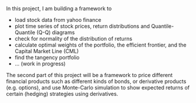 In this project, I am building a framework to 
<ul>
	<li>load stock data from yahoo finance
	<li>plot time series of stock prices, return distributions and Quantile-Quantile (Q-Q) diagrams
	<li>check for normality of the distribution of returns
	<li>calculate optimal weights of the portfolio, the efficient frontier, and the Capital Market Line (CML)
	<li>find the tangency portfolio 
	<li>... (work in progress)
</ul>

The second part of this project will be a framework to price different financial products such as different kinds of bonds, or derivative products (e.g. options), and use Monte-Carlo simulation to show expected returns of certain (hedging) strategies using derivatives.
